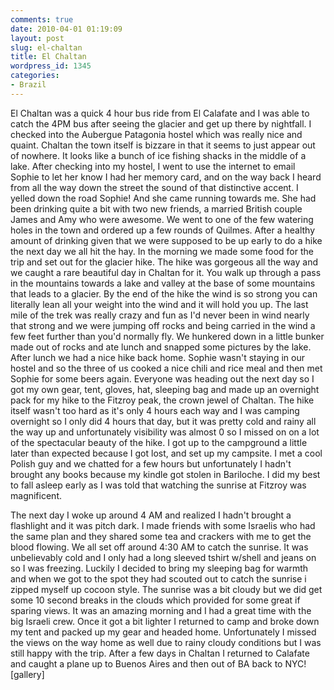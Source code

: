 ```yaml
---
comments: true
date: 2010-04-01 01:19:09
layout: post
slug: el-chaltan
title: El Chaltan
wordpress_id: 1345
categories:
- Brazil
---
```


El Chaltan was a quick 4 hour bus ride from El Calafate and I was able to catch the 4PM bus after seeing the glacier and get up there by nightfall.  I checked into the Aubergue Patagonia hostel which was really nice and quaint.  Chaltan the town itself is bizzare in that it seems to just appear out of nowhere.  It looks like a bunch of ice fishing shacks in the middle of a lake.  After checking into my hostel, I went to use the internet to email Sophie to let her know I had her memory card, and on the way back I heard from all the way down the street the sound of that distinctive accent.  I yelled down the road Sophie! And she came running towards me.  She had been drinking quite a bit with two new friends, a married British couple James and Amy who were awesome.  We went to one of the few watering holes in the town and ordered up a few rounds of Quilmes.  After a healthy amount of drinking given that we were supposed to be up early to do a hike the next day we all hit the hay.  In the morning we made some food for the trip and set out for the glacier hike.  The hike was gorgeous all the way and we caught a rare beautiful day in Chaltan for it.  You walk up through a pass in the mountains towards a lake and valley at the base of some mountains that leads to a glacier.  By the end of the hike the wind is so strong you can literally lean all your weight into the wind and it will hold you up.  The last mile of the trek was really crazy and fun as I'd never been in wind nearly that strong and we were jumping off rocks and being carried in the wind a few feet further than you'd normally fly.  We hunkered down in a little bunker made out of rocks and ate lunch and snapped some pictures by the lake.  After lunch we had a nice hike back home.  Sophie wasn't staying in our hostel and so the three of us cooked a nice chili and rice meal and then met Sophie for some beers again.  Everyone was heading out the next day so I got my own gear, tent, gloves, hat, sleeping bag and made up an overnight pack for my hike to the Fitzroy peak, the crown jewel of Chaltan.  The hike itself wasn't too hard as it's only 4 hours each way and I was camping overnight so I only did 4 hours that day, but it was pretty cold and rainy all the way up and unfortunately visibility was almost 0 so I missed on on a lot of the spectacular beauty of the hike.  I got up to the campground a little later than expected because I got lost, and set up my campsite.  I met a cool Polish guy and we chatted for a few hours but unfortunately I hadn't brought any books because my kindle got stolen in Bariloche.  I did my best to fall asleep early as I was told that watching the sunrise at Fitzroy was magnificent.

The next day I woke up around 4 AM and realized I hadn't brought a flashlight and it was pitch dark.  I made friends with some Israelis who had the same plan and they shared some tea and crackers with me to get the blood flowing.  We all set off around 4:30 AM to catch the sunrise.  It was unbelievably cold and I only had a long sleeved tshirt w/shell and jeans on so I was freezing.  Luckily I decided to bring my sleeping bag for warmth and when we got to the spot they had scouted out to catch the sunrise i zipped myself up cocoon style.  The sunrise was a bit cloudy but we did get some 10 second breaks in the clouds which provided for some great if sparing views.  It was an amazing morning and I had a great time with the big Israeli crew.  Once it got a bit lighter I returned to camp and broke down my tent and packed up my gear and headed home.  Unfortunately I missed the views on the way home as well due to rainy cloudy conditions but I was still happy with the trip.  After a few days in Chaltan I returned to Calafate and caught a plane up to Buenos Aires and then out of BA back to NYC![gallery]
